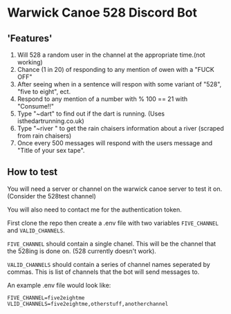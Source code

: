 # Warwick Canoe 528 Discord Bot

## 'Features'

1. Will 528 a random user in the channel at the appropriate time.(not working)
2. Chance (1 in 20) of responding to any mention of owen with a "FUCK OFF"
3. After seeing when in a sentence will respon with some variant of "528", "five to eight", ect.
4. Respond to any mention of a number with % 100 == 21 with "Consume!!"
5. Type "~dart" to find out if the dart is running. (Uses isthedartrunning.co.uk)
6. Type "~river <river>" to get the rain chaisers information about a river (scraped from rain chaisers)
7. Once every 500 messages will respond with the users message and "Title of your sex tape".

## How to test

You will need a server or channel on the warwick canoe server to test it on. (Consider the 528test channel)

You will also need to contact me for the authentication token.

First clone the repo then create a .env file with two variables `FIVE_CHANNEL` and `VALID_CHANNELS`.

`FIVE_CHANNEL` should contain a single chanel. This will be the channel that the 528ing is done on. (528 currently doesn't work).

`VALID_CHANNELS` should contain a series of channel names seperated by commas. This is list of channels that the bot will send messages to.

An example .env file would look like: 

```
FIVE_CHANNEL=five2eightme
VLID_CHANNELS=five2eightme,otherstuff,anotherchannel
```


